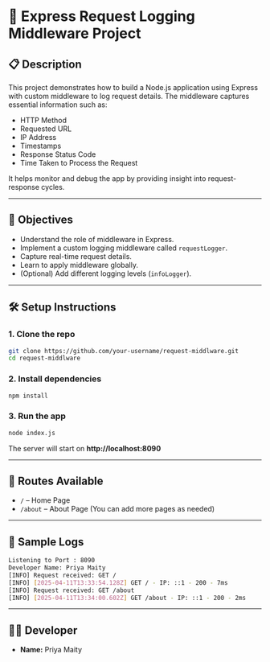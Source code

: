 # 🚀 Express Request Logging Middleware Project

## 📋 Description

This project demonstrates how to build a Node.js application using Express with custom middleware to log request details. The middleware captures essential information such as:

- HTTP Method
- Requested URL
- IP Address
- Timestamps
- Response Status Code
- Time Taken to Process the Request

It helps monitor and debug the app by providing insight into request-response cycles.

---

## 🎯 Objectives

- Understand the role of middleware in Express.
- Implement a custom logging middleware called `requestLogger`.
- Capture real-time request details.
- Learn to apply middleware globally.
- (Optional) Add different logging levels (`infoLogger`).

---

## 🛠️ Setup Instructions

### 1. Clone the repo

```bash
git clone https://github.com/your-username/request-middlware.git
cd request-middlware
```

### 2. Install dependencies

```bash
npm install
```

### 3. Run the app

```bash
node index.js
```

The server will start on **http://localhost:8090**

---

## 🔧 Routes Available

- `/` – Home Page
- `/about` – About Page (You can add more pages as needed)

---

## 🧪 Sample Logs

```bash
Listening to Port : 8090
Developer Name: Priya Maity
[INFO] Request received: GET /
[INFO] [2025-04-11T13:33:54.128Z] GET / - IP: ::1 - 200 - 7ms
[INFO] Request received: GET /about
[INFO] [2025-04-11T13:34:00.602Z] GET /about - IP: ::1 - 200 - 2ms
```

---

## 👩‍💻 Developer

- **Name:** Priya Maity
